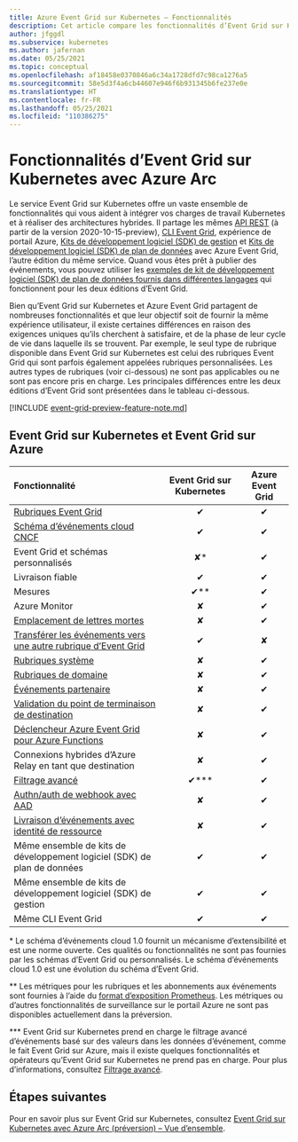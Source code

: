 ```yaml
---
title: Azure Event Grid sur Kubernetes – Fonctionnalités
description: Cet article compare les fonctionnalités d’Event Grid sur Kubernetes avec Event Grid sur Azure.
author: jfggdl
ms.subservice: kubernetes
ms.author: jafernan
ms.date: 05/25/2021
ms.topic: conceptual
ms.openlocfilehash: af18458e0370846a6c34a1728dfd7c98ca1276a5
ms.sourcegitcommit: 58e5d3f4a6cb44607e946f6b931345b6fe237e0e
ms.translationtype: HT
ms.contentlocale: fr-FR
ms.lasthandoff: 05/25/2021
ms.locfileid: "110386275"
---
```

# <a name="event-grid-on-kubernetes-with-azure-arc-features"></a>Fonctionnalités d’Event Grid sur Kubernetes avec Azure Arc
Le service Event Grid sur Kubernetes offre un vaste ensemble de fonctionnalités qui vous aident à intégrer vos charges de travail Kubernetes et à réaliser des architectures hybrides. Il partage les mêmes [API REST](/rest/api/eventgrid/version2020-10-15-preview/topics) (à partir de la version 2020-10-15-preview), [CLI Event Grid](/cli/azure/eventgrid), expérience de portail Azure, [Kits de développement logiciel (SDK) de gestion](../sdk-overview.md#management-sdks) et [Kits de développement logiciel (SDK) de plan de données](../sdk-overview.md#data-plane-sdks) avec Azure Event Grid, l’autre édition du même service. Quand vous êtes prêt à publier des événements, vous pouvez utiliser les [exemples de kit de développement logiciel (SDK) de plan de données fournis dans différentes langages](https://devblogs.microsoft.com/azure-sdk/event-grid-ga/) qui fonctionnent pour les deux éditions d’Event Grid.

Bien qu’Event Grid sur Kubernetes et Azure Event Grid partagent de nombreuses fonctionnalités et que leur objectif soit de fournir la même expérience utilisateur, il existe certaines différences en raison des exigences uniques qu’ils cherchent à satisfaire, et de la phase de leur cycle de vie dans laquelle ils se trouvent. Par exemple, le seul type de rubrique disponible dans Event Grid sur Kubernetes est celui des rubriques Event Grid qui sont parfois également appelées rubriques personnalisées. Les autres types de rubriques (voir ci-dessous) ne sont pas applicables ou ne sont pas encore pris en charge. Les principales différences entre les deux éditions d’Event Grid sont présentées dans le tableau ci-dessous.

[!INCLUDE [event-grid-preview-feature-note.md](../../../includes/event-grid-preview-feature-note.md)]


## <a name="event-grid-on-kubernetes-vs-event-grid-on-azure"></a>Event Grid sur Kubernetes et Event Grid sur Azure

| Fonctionnalité | Event Grid sur Kubernetes | Azure Event Grid |
|:--|:-:|:-:|
| [Rubriques Event Grid](/rest/api/eventgrid/version2020-10-15-preview/topics) | ✔ | ✔ |
| [Schéma d’événements cloud CNCF](https://github.com/cloudevents/spec/blob/master/spec.md) | ✔ | ✔ |
| Event Grid et schémas personnalisés | ✘* | ✔ |
| Livraison fiable | ✔ | ✔ |
| Mesures  | ✔** | ✔ |
| Azure Monitor  | ✘ | ✔ |
| [Emplacement de lettres mortes](../manage-event-delivery.md#set-dead-letter-location) | ✘ | ✔ |
| [Transférer les événements vers une autre rubrique d’Event Grid](event-handlers.md#azure-event-grid) | ✔ | ✘ |
| [Rubriques système](../system-topics.md) | ✘ | ✔ |
| [Rubriques de domaine](../event-domains.md) | ✘ | ✔ |
| [Événements partenaire](../partner-events-overview.md) | ✘ | ✔ |
| [Validation du point de terminaison de destination](../webhook-event-delivery.md#endpoint-validation-with-event-grid-events) | ✘ | ✔ |
| [Déclencheur Azure Event Grid pour Azure Functions](../../azure-functions/functions-bindings-event-grid-trigger.md) | ✘ | ✔ |
| Connexions hybrides d’Azure Relay en tant que destination | ✘ | ✔ |
| [Filtrage avancé](filter-events.md) | ✔*** | ✔ |
| [Authn/auth de webhook avec AAD](../secure-webhook-delivery.md) | ✘ | ✔ |
| [Livraison d’événements avec identité de ressource](/rest/api/eventgrid/version2020-10-15-preview/eventsubscriptions/createorupdate#deliverywithresourceidentity) | ✘ | ✔ |
| Même ensemble de kits de développement logiciel (SDK) de plan de données | ✔ | ✔ |
| Même ensemble de kits de développement logiciel (SDK) de gestion | ✔ | ✔ |
| Même CLI Event Grid | ✔ | ✔ |

\* Le schéma d’événements cloud 1.0 fournit un mécanisme d’extensibilité et est une norme ouverte. Ces qualités ou fonctionnalités ne sont pas fournies par les schémas d’Event Grid ou personnalisés. Le schéma d’événements cloud 1.0 est une évolution du schéma d’Event Grid.

\** Les métriques pour les rubriques et les abonnements aux événements sont fournies à l’aide du [format d’exposition Prometheus](https://prometheus.io/docs/instrumenting/exposition_formats/). Les métriques ou d’autres fonctionnalités de surveillance sur le portail Azure ne sont pas disponibles actuellement dans la préversion.

\*** Event Grid sur Kubernetes prend en charge le filtrage avancé d’événements basé sur des valeurs dans les données d’événement, comme le fait Event Grid sur Azure, mais il existe quelques fonctionnalités et opérateurs qu’Event Grid sur Kubernetes ne prend pas en charge. Pour plus d’informations, consultez [Filtrage avancé](filter-events.md#filter-by-values-in-event-data).

## <a name="next-steps"></a>Étapes suivantes
Pour en savoir plus sur Event Grid sur Kubernetes, consultez [Event Grid sur Kubernetes avec Azure Arc (préversion) – Vue d’ensemble](overview.md).